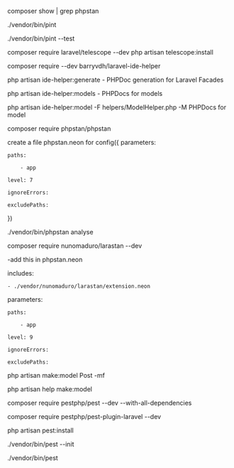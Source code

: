 composer show | grep phpstan

<!-- pint command -->
./vendor/bin/pint

./vendor/bin/pint --test

<!-- add laravel telescope -->
composer require laravel/telescope --dev
php artisan telescope:install


<!-- add laravel/ide helper -->
composer require --dev barryvdh/laravel-ide-helper

php artisan ide-helper:generate - PHPDoc generation for Laravel Facades

php artisan ide-helper:models - PHPDocs for models

php artisan ide-helper:model -F helpers/ModelHelper.php -M PHPDocs for model

<!-- add phpstan -->
composer require phpstan/phpstan

create a file phpstan.neon for config({
    parameters:

    paths:

        - app

    level: 7

    ignoreErrors:

    excludePaths:
})

./vendor/bin/phpstan analyse

<!-- add larastan -->
composer require nunomaduro/larastan --dev

-add this in phpstan.neon

includes:

    - ./vendor/nunomaduro/larastan/extension.neon

parameters:

    paths:

        - app

    level: 9

    ignoreErrors:

    excludePaths:

<!-- php artisan -->

<!-- create post and migration and factory -->
php artisan make:model Post -mf

<!-- see help to create model -->
php artisan help make:model

<!-- add pest -->
composer require pestphp/pest --dev --with-all-dependencies

composer require pestphp/pest-plugin-laravel --dev

php artisan pest:install

./vendor/bin/pest --init

./vendor/bin/pest